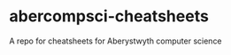 abercompsci-cheatsheets
=======================

A repo for cheatsheets for Aberystwyth computer science

